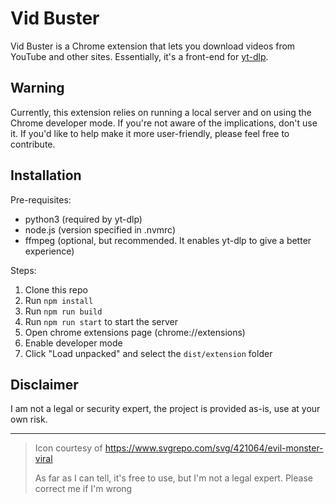 # Vid Buster
Vid Buster is a Chrome extension that lets you download videos from YouTube and other sites.
Essentially, it's a front-end for [yt-dlp](https://github.com/yt-dlp/yt-dlp).

## Warning
Currently, this extension relies on running a local server and on using the Chrome developer mode.
If you're not aware of the implications, don't use it.
If you'd like to help make it more user-friendly, please feel free to contribute.

## Installation
Pre-requisites:
- python3 (required by yt-dlp)
- node.js (version specified in .nvmrc)
- ffmpeg (optional, but recommended. It enables yt-dlp to give a better experience)

Steps:
1. Clone this repo
2. Run `npm install`
3. Run `npm run build`
4. Run `npm run start` to start the server
5. Open chrome extensions page (chrome://extensions)
6. Enable developer mode
7. Click "Load unpacked" and select the `dist/extension` folder

## Disclaimer
I am not a legal or security expert, the project is provided as-is, use at your own risk.

---
> Icon courtesy of https://www.svgrepo.com/svg/421064/evil-monster-viral
>
> As far as I can tell, it's free to use, but I'm not a legal expert. 
> Please correct me if I'm wrong

